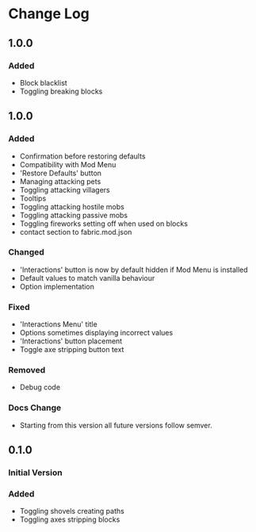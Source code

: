 # Change Log

## 1.0.0
### Added
- Block blacklist
- Toggling breaking blocks
## 1.0.0
### Added
- Confirmation before restoring defaults
- Compatibility with Mod Menu
- 'Restore Defaults' button
- Managing attacking pets
- Toggling attacking villagers
- Tooltips
- Toggling attacking hostile mobs
- Toggling attacking passive mobs
- Toggling fireworks setting off when used on blocks
- contact section to fabric.mod.json

### Changed
- 'Interactions' button is now by default hidden if Mod Menu is installed
- Default values to match vanilla behaviour
- Option implementation
 
### Fixed
- 'Interactions Menu' title
- Options sometimes displaying incorrect values
- 'Interactions' button placement
- Toggle axe stripping button text
 
### Removed
- Debug code

### Docs Change
- Starting from this version all future versions follow semver.

## 0.1.0
### Initial Version
### Added
- Toggling shovels creating paths
- Toggling axes stripping blocks